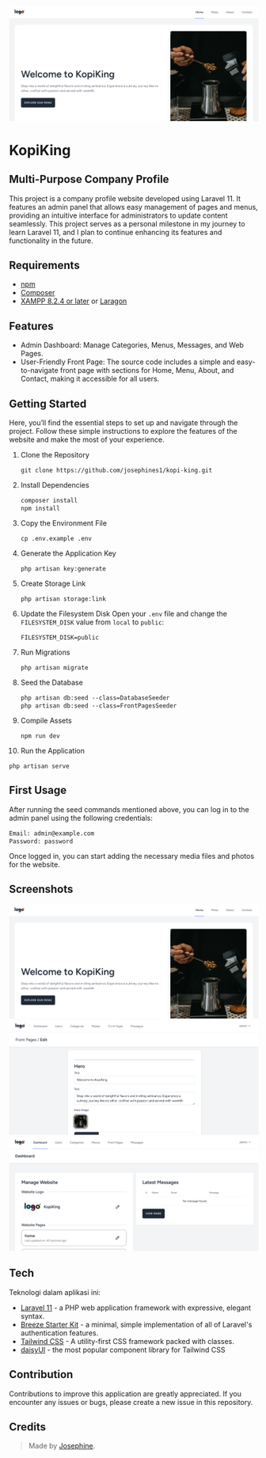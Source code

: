 ![KopiKing](https://github.com/josephines1/kopi-king/blob/main/public/readme/kopiking_frontpages_home.png "KopiKing")

# KopiKing
## Multi-Purpose Company Profile
This project is a company profile website developed using Laravel 11. It features an admin panel that allows easy management of pages and menus, providing an intuitive interface for administrators to update content seamlessly. This project serves as a personal milestone in my journey to learn Laravel 11, and I plan to continue enhancing its features and functionality in the future.

## Requirements

- [npm](https://nodejs.org/en)
- [Composer](https://getcomposer.org/)
- [XAMPP 8.2.4 or later](https://www.apachefriends.org/download.html) or [Laragon](https://laragon.org/download/)

## Features

- Admin Dashboard: Manage Categories, Menus, Messages, and Web Pages.
- User-Friendly Front Page: The source code includes a simple and easy-to-navigate front page with sections for Home, Menu, About, and Contact, making it accessible for all users.

## Getting Started

Here, you’ll find the essential steps to set up and navigate through the project. Follow these simple instructions to explore the features of the website and make the most of your experience.

1. Clone the Repository
   ```console
   git clone https://github.com/josephines1/kopi-king.git
   ```

2. Install Dependencies
   ```console
   composer install
   npm install
   ```

3. Copy the Environment File
   ```console
   cp .env.example .env
   ```

4. Generate the Application Key
   ```console
   php artisan key:generate
   ```

5. Create Storage Link
   ```console
   php artisan storage:link
   ```

6. Update the Filesystem Disk
   Open your `.env` file and change the `FILESYSTEM_DISK` value from `local` to `public`:
   ```
   FILESYSTEM_DISK=public
   ```

7. Run Migrations
   ```console
   php artisan migrate
   ```

8. Seed the Database
   ```console
   php artisan db:seed --class=DatabaseSeeder
   php artisan db:seed --class=FrontPagesSeeder
   ```

9. Compile Assets
   ```console
   npm run dev
   ```

10. Run the Application
   ```console
   php artisan serve
   ```

## First Usage

After running the seed commands mentioned above, you can log in to the admin panel using the following credentials:

```
Email: admin@example.com
Password: password
```

Once logged in, you can start adding the necessary media files and photos for the website.

## Screenshots

![KopiKing](https://github.com/josephines1/kopi-king/blob/main/public/readme/kopiking_frontpages_home.png "KopiKing")
![KopiKing](https://github.com/josephines1/kopi-king/blob/main/public/readme/kopiking_frontpages_edit.png "KopiKing")
![KopiKing](https://github.com/josephines1/kopi-king/blob/main/public/readme/kopiking_admin_dashboard.png "KopiKing")

## Tech

Teknologi dalam aplikasi ini:
- [Laravel 11](https://laravel.com/docs/11.x/documentation) - a PHP web application framework with expressive, elegant syntax.
- [Breeze Starter Kit](https://laravel.com/docs/11.x/starter-kits#laravel-breeze) - a minimal, simple implementation of all of Laravel's authentication features.
- [Tailwind CSS](https://tailwindcss.com/) - A utility-first CSS framework packed with classes.
- [daisyUI](https://daisyui.com/) - the most popular component library for Tailwind CSS

## Contribution

Contributions to improve this application are greatly appreciated. If you encounter any issues or bugs, please create a new issue in this repository.

## Credits

> Made by [Josephine](https://josephines1.github.io/).
